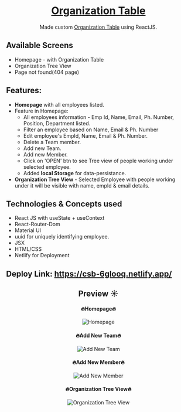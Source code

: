 <div align="center">
  
# [Organization Table](https://csb-6glooq.netlify.app/)
Made custom [Organization Table](https://csb-6glooq.netlify.app/) using ReactJS.
  
</div>

## Available Screens

- Homepage - with Organization Table
- Organization Tree View
- Page not found(404 page)

## Features:

- **Homepage** with all employees listed.
- Feature in Homepage:
  - All employees information - Emp Id, Name, Email, Ph. Number, Position, Department listed.
  - Filter an employee based on Name, Email & Ph. Number
  - Edit employee's EmpId, Name, Email & Ph. Number.
  - Delete a Team member.
  - Add new Team.
  - Add new Member.
  - Click on 'OPEN' btn to see Tree view of people working under selected employee.
  - Added **local Storage** for data-persistance.
- **Organization Tree View** - Selected Employee with people working under it will be visible with name, empId & email details.

## Technologies & Concepts used

- React JS with useState + useContext
- React-Router-Dom
- Material UI
- uuid for uniquely identifying employee.
- JSX
- HTML/CSS
- Netlify for Deployment

## Deploy Link: https://csb-6glooq.netlify.app/

<div align="center">
  
## Preview ☀️
  
#### 🔥Homepage🔥
![Homepage](https://user-images.githubusercontent.com/46138150/167564847-3dec9a6b-f6d5-426a-b727-d07544b57e11.png)

#### 🔥Add New Team🔥

![Add New Team](https://user-images.githubusercontent.com/46138150/167565121-17b9aa34-06e9-4408-9332-d25d5004f371.png)

#### 🔥Add New Member🔥

![Add New Member](https://user-images.githubusercontent.com/46138150/167565265-c0177552-320d-48bf-97af-1c40f0441be5.png)

#### 🔥Organization Tree View🔥

![Organization Tree View](https://user-images.githubusercontent.com/46138150/167565360-a969ae93-a70d-44e2-8c8b-13cdabb004b3.png)

</div>
